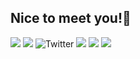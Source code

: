   ## Nice to meet you!👋
  
  ![](https://img.shields.io/endpoint?url=https%3A%2F%2Fatcoder-badges.now.sh%2Fapi%2Fatcoder%2Fjson%2FAC2K)
  ![](https://img.shields.io/github/followers/AC2-K.svg?style=social&label=followers&maxAge=2592000)
  ![Twitter](https://img.shields.io/twitter/follow/ac2000_cp?style=social)
  ![](http://github-profile-summary-cards.vercel.app/api/cards/profile-details?username=AC2-K&theme=solarized)
  ![](http://github-profile-summary-cards.vercel.app/api/cards/stats?username=AC2-K&theme=solarized)
  ![](http://github-profile-summary-cards.vercel.app/api/cards/productive-time?username=AC2-K&theme=solarized)


